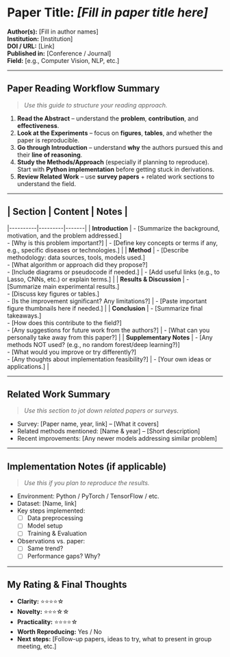 # Paper Title: *[Fill in paper title here]*  
**Author(s):** [Fill in author names]  
**Institution:** [Institution]  
**DOI / URL:** [Link]  
**Published in:** [Conference / Journal]  
**Field:** [e.g., Computer Vision, NLP, etc.]

---

## Paper Reading Workflow Summary

> *Use this guide to structure your reading approach.*

1. **Read the Abstract** – understand the **problem**, **contribution**, and **effectiveness**.  
2. **Look at the Experiments** – focus on **figures**, **tables**, and whether the paper is reproducible.  
3. **Go through Introduction** – understand **why** the authors pursued this and their **line of reasoning**.  
4. **Study the Methods/Approach** (especially if planning to reproduce). Start with **Python implementation** before getting stuck in derivations.  
5. **Review Related Work** – use **survey papers** + related work sections to understand the field.

---

## | Section | Content | Notes |
|----------|---------|-------|
| **Introduction** | - [Summarize the background, motivation, and the problem addressed.]  <br> - [Why is this problem important?] | - [Define key concepts or terms if any, e.g., specific diseases or technologies.] |
| **Method** | - [Describe methodology: data sources, tools, models used.]  <br> - [What algorithm or approach did they propose?]  <br> - [Include diagrams or pseudocode if needed.] | - [Add useful links (e.g., to Lasso, CNNs, etc.) or explain terms.] |
| **Results & Discussion** | - [Summarize main experimental results.]  <br> - [Discuss key figures or tables.]  <br> - [Is the improvement significant? Any limitations?] | - [Paste important figure thumbnails here if needed.] |
| **Conclusion** | - [Summarize final takeaways.] <br> - [How does this contribute to the field?] <br> - [Any suggestions for future work from the authors?] | - [What can you personally take away from this paper?] |
| **Supplementary Notes** | - [Any methods NOT used? (e.g., no random forest/deep learning?)] <br> - [What would you improve or try differently?] <br> - [Any thoughts about implementation feasibility?] | - [Your own ideas or applications.] |

---

## Related Work Summary

> *Use this section to jot down related papers or surveys.*

- Survey: [Paper name, year, link] – [What it covers]
- Related methods mentioned: [Name & year] – [Short description]
- Recent improvements: [Any newer models addressing similar problem]

---

## Implementation Notes (if applicable)

> *Use this if you plan to reproduce the results.*

- Environment: Python / PyTorch / TensorFlow / etc.  
- Dataset: [Name, link]  
- Key steps implemented:  
  - [ ] Data preprocessing  
  - [ ] Model setup  
  - [ ] Training & Evaluation  
- Observations vs. paper:  
  - [ ] Same trend?  
  - [ ] Performance gaps? Why?

---

## My Rating & Final Thoughts

- **Clarity:** ⭐⭐⭐⭐☆  
- **Novelty:** ⭐⭐⭐☆☆  
- **Practicality:** ⭐⭐⭐⭐☆  
- **Worth Reproducing:** Yes / No  
- **Next steps:** [Follow-up papers, ideas to try, what to present in group meeting, etc.]
